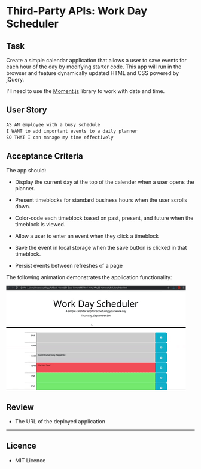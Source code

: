 # Third-Party APIs: Work Day Scheduler

##  Task

Create a simple calendar application that allows a user to save events for each hour of the day by modifying starter code. This app will run in the browser and feature dynamically updated HTML and CSS powered by jQuery.

I'll need to use the [Moment.js](https://momentjs.com/) library to work with date and time.

## User Story

```md
AS AN employee with a busy schedule
I WANT to add important events to a daily planner
SO THAT I can manage my time effectively
```
 
## Acceptance Criteria

The app should:

* Display the current day at the top of the calender when a user opens the planner.
 
* Present timeblocks for standard business hours when the user scrolls down.
 
* Color-code each timeblock based on past, present, and future when the timeblock is viewed.
 
* Allow a user to enter an event when they click a timeblock

* Save the event in local storage when the save button is clicked in that timeblock.

* Persist events between refreshes of a page

The following animation demonstrates the application functionality:

![A user clicks on slots on the color-coded calendar and edits the events.](./images/05-third-party-apis-homework-demo.gif)


## Review

* The URL of the deployed application

---
## Licence

* MIT Licence
